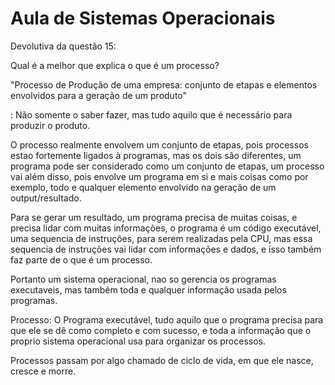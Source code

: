 # Aula de Sistemas Operacionais

Devolutiva da questão 15:

Qual é a melhor que explica o que é um processo?

"Processo de Produção de uma empresa: conjunto de etapas e elementos envolvidos para a geração de um produto"

: Não somente o saber fazer, mas tudo aquilo que é necessário para produzir o produto.

O processo realmente envolvem um conjunto de etapas, pois processos estao fortemente ligados à programas, mas os dois sâo diferentes, um programa pode ser considerado como um conjunto de etapas, um processo vai além disso, pois envolve um programa em si e mais coisas como por exemplo, todo e qualquer elemento envolvido na geração de um output/resultado.

Para se gerar um resultado, um programa precisa de muitas coisas, e precisa lidar com muitas informações, o programa é um código executável, uma sequencia de instruções, para serem realizadas pela CPU, mas essa sequencia de instruções vai lidar com informações e dados, e isso também faz parte de o que é um processo.

Portanto um sistema operacional, nao so gerencia os programas executaveis, mas também toda e qualquer informação usada pelos programas.

Processo: O Programa executável, tudo aquilo que o programa precisa para que ele se dê como completo e com sucesso, e toda a informação que o proprio sistema operacional usa para organizar os processos.

Processos passam por algo chamado de ciclo de vida, em que ele nasce, cresce e morre.
